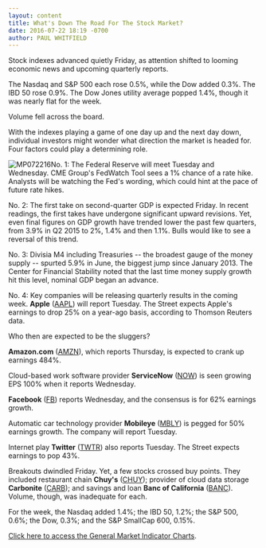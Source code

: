 ```yaml
---
layout: content
title: What's Down The Road For The Stock Market?
date: 2016-07-22 18:19 -0700
author: PAUL WHITFIELD
---
```






Stock indexes advanced quietly Friday, as attention shifted to looming economic news and upcoming quarterly reports.


The Nasdaq and S&P 500 each rose 0.5%, while the Dow added 0.3%. The IBD 50 rose 0.9%. The Dow Jones utility average popped 1.4%, though it was nearly flat for the week.


Volume fell across the board.


With the indexes playing a game of one day up and the next day down, individual investors might wonder what direction the market is headed for. Four factors could play a determining role.


![MP072216](https://www.investors.com/wp-content/uploads/2016/07/MP072216-203x300.jpg)No. 1: The Federal Reserve will meet Tuesday and Wednesday. CME Group's FedWatch Tool sees a 1% chance of a rate hike. Analysts will be watching the Fed's wording, which could hint at the pace of future rate hikes.


No. 2: The first take on second-quarter GDP is expected Friday. In recent readings, the first takes have undergone significant upward revisions. Yet, even final figures on GDP growth have trended lower the past few quarters, from 3.9% in Q2 2015 to 2%, 1.4% and then 1.1%. Bulls would like to see a reversal of this trend.


No. 3: Divisia M4 including Treasuries -- the broadest gauge of the money supply -- spurted 5.9% in June, the biggest jump since January 2013. The Center for Financial Stability noted that the last time money supply growth hit this level, nominal GDP began an advance.


No. 4: Key companies will be releasing quarterly results in the coming week. **Apple** ([AAPL](https://research.investors.com/quote.aspx?symbol=AAPL)) will report Tuesday. The Street expects Apple's earnings to drop 25% on a year-ago basis, according to Thomson Reuters data.


Who then are expected to be the sluggers?


**Amazon.com** ([AMZN](https://research.investors.com/quote.aspx?symbol=AMZN)), which reports Thursday, is expected to crank up earnings 484%.


Cloud-based work software provider **ServiceNow** ([NOW](https://research.investors.com/quote.aspx?symbol=NOW)) is seen growing EPS 100% when it reports Wednesday.


**Facebook** ([FB](https://research.investors.com/quote.aspx?symbol=FB)) reports Wednesday, and the consensus is for 62% earnings growth.


Automatic car technology provider **Mobileye** ([MBLY](https://research.investors.com/quote.aspx?symbol=MBLY)) is pegged for 50% earnings growth. The company will report Tuesday.


Internet play **Twitter** ([TWTR](https://research.investors.com/quote.aspx?symbol=TWTR)) also reports Tuesday. The Street expects earnings to pop 43%.


Breakouts dwindled Friday. Yet, a few stocks crossed buy points. They included restaurant chain **Chuy's** ([CHUY](https://research.investors.com/quote.aspx?symbol=CHUY)); provider of cloud data storage  **Carbonite** ([CARB](https://research.investors.com/quote.aspx?symbol=CARB)); and savings and loan **Banc of California** ([BANC](https://research.investors.com/quote.aspx?symbol=BANC)). Volume, though, was inadequate for each.


For the week, the Nasdaq added 1.4%; the IBD 50, 1.2%; the S&P 500, 0.6%; the Dow, 0.3%; and the S&P SmallCap 600, 0.15%.


[Click here to access the General Market Indicator Charts](https://www.investors.com/wp-content/uploads/2016/07/GMI_072516.pdf).




